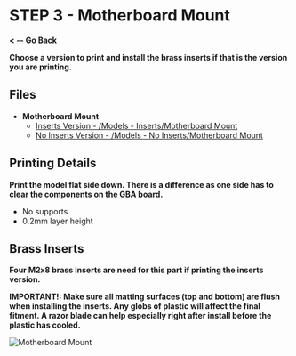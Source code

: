 # STEP 3 - Motherboard Mount

**[< -- Go Back](../README.md)**

**Choose a version to print and install the brass inserts if that is the version you are printing.**

## Files

* **Motherboard Mount**
	* [Inserts Version - /Models - Inserts/Motherboard Mount](../Models%20-%20Inserts/Motherboard%20Mount)
	* [No Inserts Version - /Models - No Inserts/Motherboard Mount](../Models%20-%20No%20Inserts/Motherboard%20Mount)

## Printing Details

**Print the model flat side down. There is a difference as one side has to clear the components on the GBA board.**

* No supports
* 0.2mm layer height

## Brass Inserts

**Four M2x8 brass inserts are need for this part if printing the inserts version.**

**IMPORTANT!: Make sure all matting surfaces (top and bottom) are flush when installing the inserts. Any globs of plastic will affect the final fitment. A razor blade can help especially right after install before the plastic has cooled.**

![Motherboard Mount](../Images/Common/Motherboard%20Mount.png "Motherboard Mount")